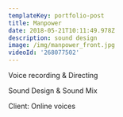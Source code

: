 ```yaml
---
templateKey: portfolio-post
title: Manpower
date: 2018-05-21T10:11:49.978Z
description: sound design
image: /img/manpower_front.jpg
videoId: '268077502'
---
```

Voice recording & Directing

Sound Design & Sound Mix

Client: Online voices
